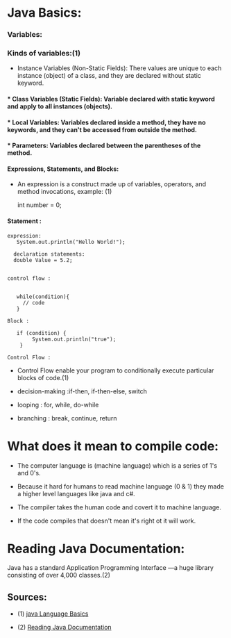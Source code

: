 # Java Basics:

### Variables:

  ### Kinds of variables:(1)

  * Instance Variables (Non-Static Fields): There values are unique to each instance (object) of a class, and they are declared without static keyword.

  #### * Class Variables (Static Fields): Variable declared with static keyword and apply to all instances (objects).

  #### * Local Variables: Variables declared inside a method, they have no keywords, and they can't be accessed from outside the method.

  #### * Parameters: Variables declared between the parentheses of the method.

  
 #### Expressions, Statements, and Blocks:

  * An expression is a construct made up of variables, operators, and method invocations, example: (1) 
    
    int number = 0;
   
   #### Statement :

    expression:    
       System.out.println("Hello World!");

      declaration statements:
      double Value = 5.2;
      

    control flow :

     
       while(condition){
         // code
       }

    Block :

       if (condition) {
            System.out.println("true");
        }

    Control Flow :

  * Control Flow  enable your program to conditionally execute particular blocks of code.(1)

  * decision-making :if-then, if-then-else, switch
  * looping : for, while, do-while
  * branching : break, continue, return

# What does it mean to compile code:

* The computer language is (machine language) which is a series of 1's and 0's.

* Because it hard for humans to read machine language (0 & 1) they made a higher level languages like java and c#.

* The compiler takes the human code and covert it to machine language.

* If the code compiles that doesn't mean it's right ot it will work.

# Reading Java Documentation:

 Java has a standard Application Programming Interface —a huge library consisting of over 4,000 classes.(2)

## Sources:

- (1) [java Language Basics](https://docs.oracle.com/javase/tutorial/java/nutsandbolts/index.html)

- (2) [Reading Java Documentation](https://www.dummies.com/programming/java/making-sense-of-javas-api-documentation/)


